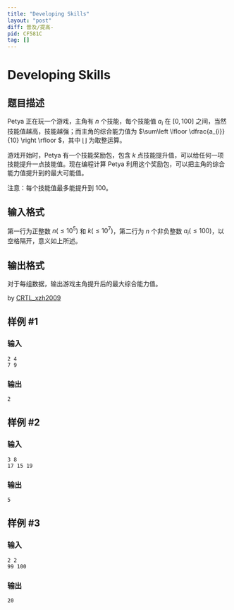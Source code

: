 ```yaml
---
title: "Developing Skills"
layout: "post"
diff: 普及/提高-
pid: CF581C
tag: []
---
```


# Developing Skills

## 题目描述

Petya 正在玩一个游戏，主角有 $n$ 个技能，每个技能值 $a_i$ 在 $[0,100]$ 之间，当然技能值越高，技能越强；而主角的综合能力值为 $\sum\left \lfloor \dfrac{a_{i}}{10} \right \rfloor $，其中 $\left \lfloor\right \rfloor$ 为取整运算。

游戏开始时，Petya 有一个技能奖励包，包含 $k$ 点技能提升值，可以给任何一项技能提升一点技能值。现在编程计算 Petya 利用这个奖励包，可以把主角的综合能力值提升到的最大可能值。

注意：每个技能值最多能提升到 $100$。

## 输入格式

第一行为正整数 $n(\le 10^5)$ 和 $k(\le10^7)$，第二行为 $n$ 个非负整数 $a_i (≤100)$，以空格隔开，意义如上所述。

## 输出格式

对于每组数据，输出游戏主角提升后的最大综合能力值。

by [CRTL_xzh2009](https://www.luogu.com.cn/user/513054)

## 样例 #1

### 输入

```
2 4
7 9

```

### 输出

```
2

```

## 样例 #2

### 输入

```
3 8
17 15 19

```

### 输出

```
5

```

## 样例 #3

### 输入

```
2 2
99 100

```

### 输出

```
20

```

